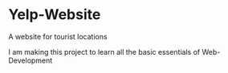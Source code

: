 # Yelp-Website

A website for tourist locations

I am making this project to learn all the basic essentials of Web-Development
